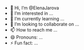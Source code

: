 - 👋 Hi, I’m @ElenaJarova
- 👀 I’m interested in ...
- 🌱 I’m currently learning ...
- 💞️ I’m looking to collaborate on ...
- 📫 How to reach me ...
- 😄 Pronouns: ...
- ⚡ Fun fact: ...

<!---
ElenaJarova/ElenaJarova is a ✨ special ✨ repository because its `README.md` (this file) appears on your GitHub profile.
You can click the Preview link to take a look at your changes.
--->
